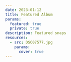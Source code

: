 ```yaml
---
date: 2023-01-12
title: Featured Album
params:
  featured: true
  private: true 
description: Featured snaps
resources:
  - src: DSC07577.jpg
    params:
      cover: true
---
```

